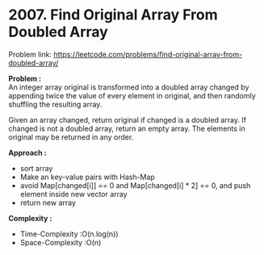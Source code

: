 # 2007. Find Original Array From Doubled Array

Problem link: https://leetcode.com/problems/find-original-array-from-doubled-array/

**Problem :**<br>
An integer array original is transformed into a doubled array changed by appending twice the value of every element in original, and then randomly shuffling the resulting array.<br>

Given an array changed, return original if changed is a doubled array. If changed is not a doubled array, return an empty array. The elements in original may be returned in any order.<br>

**Approach :**<br>

- sort array
- Make an key-value pairs with Hash-Map
- avoid Map[changed[i]] == 0 and Map[changed[i] \* 2] == 0, and push element inside new vector array
- return new array

**Complexity :**<br>

- Time-Complexity :O(n.log(n))
- Space-Complexity :O(n)
